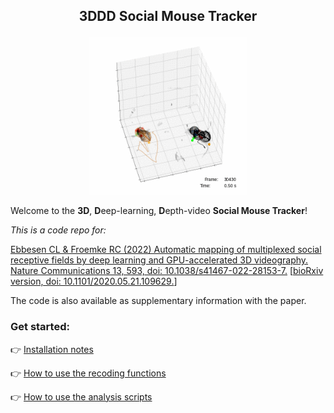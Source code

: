 ## <p align="center"> 3DDD Social Mouse Tracker </p>

<p align="center">
<img src="read_me_figs/example_3D_tracking.gif" width = 50%>
</p>

Welcome to the <b>3D</b>, <b>D</b>eep-learning, <b>D</b>epth-video <b>Social Mouse Tracker</b>!

<i>This is a code repo for: </i>

<a href="https://doi.org/10.1038/s41467-022-28153-7">
Ebbesen CL & Froemke RC (2022) Automatic mapping of multiplexed social receptive fields by deep learning and GPU-accelerated 3D videography. Nature Communications 13, 593, doi: 10.1038/s41467-022-28153-7.</a> [<a href="https://doi.org/10.1101/2020.05.21.109629">bioRxiv version, doi: 10.1101/2020.05.21.109629.</a>]

The code is also available as supplementary information with the paper.

### Get started:

👉 [Installation notes](README_install.md)

👉 [How to use the recoding functions](README_recording.md)

👉 [How to use the analysis scripts](README_analysis.md)
